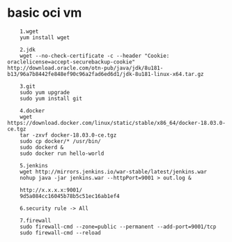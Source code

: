 # basic oci vm

        1.wget
        yum install wget

        2.jdk
        wget --no-check-certificate -c --header "Cookie: oraclelicense=accept-securebackup-cookie" http://download.oracle.com/otn-pub/java/jdk/8u181-b13/96a7b8442fe848ef90c96a2fad6ed6d1/jdk-8u181-linux-x64.tar.gz

        3.git
        sudo yum upgrade
        sudo yum install git

        4.docker
        wget https://download.docker.com/linux/static/stable/x86_64/docker-18.03.0-ce.tgz
        tar -zxvf docker-18.03.0-ce.tgz
        sudo cp docker/* /usr/bin/
        sudo dockerd &
        sudo docker run hello-world

        5.jenkins
        wget http://mirrors.jenkins.io/war-stable/latest/jenkins.war
        nohup java -jar jenkins.war --httpPort=9001 > out.log &

        http://x.x.x.x:9001/
        9d5a084cc16045b78b5c51ec16ab1ef4

        6.security rule -> All

        7.firewall
        sudo firewall-cmd --zone=public --permanent --add-port=9001/tcp
        sudo firewall-cmd --reload
